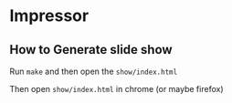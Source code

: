 
# Impressor

## How to Generate slide show

Run `make` and then open the `show/index.html`

Then open `show/index.html` in chrome (or maybe firefox)

